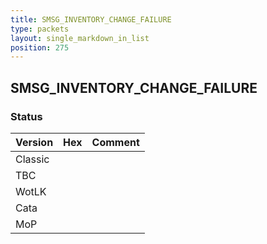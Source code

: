 ```yaml
---
title: SMSG_INVENTORY_CHANGE_FAILURE
type: packets
layout: single_markdown_in_list
position: 275
---
```


## SMSG_INVENTORY_CHANGE_FAILURE

### Status

Version | Hex | Comment
---------- | ---------- | ---------- 
Classic |  |  
TBC |  |  
WotLK |  |  
Cata |  |  
MoP |  |  